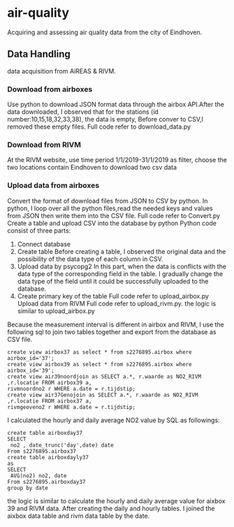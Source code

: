 # air-quality
Acquiring and assessing air quality data from the city of Eindhoven.

## Data Handling
data acquisition from AiREAS & RIVM.
 ### Download from airboxes
Use python to download JSON format data through the airbox API.After the data downloaded, I observed that for the stations (id number:10,15,18,32,33,38), the 
data is empty, Before conver to CSV,I removed these empty files. Full code refer to download_data.py
 ### Download from RIVM
At the RIVM website, use time period 1/1/2019-31/1/2019 as filter, choose the two locations contain Eindhoven to download two csv data
 ### Upload data from airboxes
Convert the format of download files from JSON to CSV by python. 
In python, I loop over all the python files,read the needed keys and values from JSON then write them into the CSV file.
Full code refer to Convert.py
Create a table and upload CSV into the database by python 
Python code consist of three parts:
1. Connect database
2. Create table
Before creating a table, I observed the original data and the possibility of the data type of each column in CSV.
3. Upload data by psycopg2
In this part, when the data is conflicts with the data type of the corresponding field in the table. I gradually change the data type of the field until it could be successfully uploaded 
to the database.
4. Create primary key of the table
Full code refer to upload_airbox.py
Upload data from RIVM
Full code refer to upload_rivm.py. the logic is similar to upload_airbox.py

Because the measurement interval is different in airbox and RIVM, I use the following sql to join two tables together and export from the database as CSV file.
```
create view airbox37 as select * from s2276895.airbox where airbox_id='37';
create view airbox39 as select * from s2276895.airbox where airbox_id='39';
create view air39noordjoin as SELECT a.*, r.waarde as NO2_RIVM ,r.locatie FROM airbox39 a, 
rivmnoordno2 r WHERE a.date = r.tijdstip;
create view air37Genojoin as SELECT a.*, r.waarde as NO2_RIVM ,r.locatie FROM airbox37 a, 
rivmgeoveno2 r WHERE a.date = r.tijdstip;
```
I calculated the hourly and daily average NO2 value by SQL as followings:
```
create table airboxday37
SELECT
 no2 , date_trunc('day',date) date
From s2276895.airbox37
create table airboxdayly37
as
SELECT
 AVG(no2) no2, date
From s2276895.airboxday37
group by date
```
the logic is similar to calculate the hourly and daily average value for aixbox 39 and RIVM data. After creating the daily and hourly tables. I joined the aixbox data table and rivm data 
table by the date.



